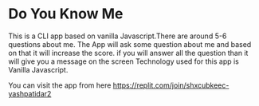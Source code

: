 # Do You Know Me

This is a CLI app based on vanilla Javascript.There are around 5-6 questions about me.
The App will ask some question about me and based on that it will increase the score.
if you will answer all the question than it will give you a message on the screen
Technology used for this app is Vanilla Javascript.

You can visit the app from here https://replit.com/join/shxcubkeec-yashpatidar2
